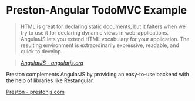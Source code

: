 # Preston-Angular TodoMVC Example

> HTML is great for declaring static documents, but it falters when we try to use it for declaring dynamic views in web-applications. AngularJS lets you extend HTML vocabulary for your application. The resulting environment is extraordinarily expressive, readable, and quick to develop.

> _[AngularJS - angularjs.org](http://angularjs.org)_

Preston complements AngularJS by providing an easy-to-use backend with the help of libraries like Restangular.

[Preston - prestonjs.com](http://prestonjs.com)

